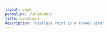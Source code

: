 ```yaml
---
layout: page
permalink: /locations/
title: Locations
description: "Restless Point is a travel site"
---
```


